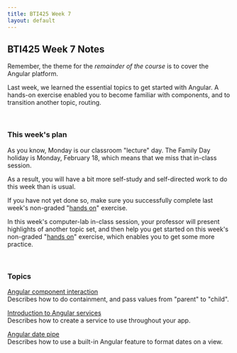 ```yaml
---
title: BTI425 Week 7
layout: default
---
```


## BTI425 Week 7 Notes

Remember, the theme for the *remainder of the course* is to cover the Angular platform.  

Last week, we learned the essential topics to get started with Angular. A hands-on exercise enabled you to become familiar with components, and to transition another topic, routing. 

<br>

### This week's plan

As you know, Monday is our classroom "lecture" day. The Family Day holiday is Monday, February 18, which means that we miss that in-class session. 

As a result, you will have a bit more self-study and self-directed work to do this week than is usual. 

If you have not yet done so, make sure you successfully complete last week's non-graded "[hands on](https://bti425.ca/notes/week06-hands-on)" exercise. 

In this week's computer-lab in-class session, your professor will present highlights of another topic set, and then help you get started on this week's non-graded "[hands on](https://bti425.ca/notes/week07-hands-on)" exercise, which enables you to get some more practice. 

<br>

### Topics

[Angular component interaction](angular-components-interaction)  
Describes how to do containment, and pass values from "parent" to "child".

[Introduction to Angular services](angular-services-intro)  
Describes how to create a service to use throughout your app.

[Angular date pipe](angular-date-pipe)  
Describes how to use a built-in Angular feature to format dates on a view.

<br>
